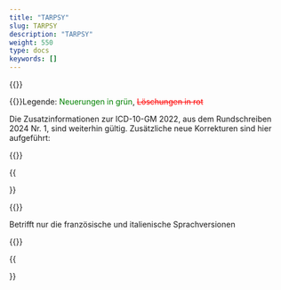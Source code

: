 ```yaml
---
title: "TARPSY"
slug: TARPSY
description: "TARPSY"
weight: 550
type: docs
keywords: []
---
```


{{<printButton>}}
  

{{<markdown>}}Legende: <font color="green">Neuerungen in grün</font>, <font color="red">~~Löschungen in rot~~</font>
  
Die Zusatzinformationen zur ICD-10-GM 2022, aus dem Rundschreiben 2024 Nr. 1, sind weiterhin gültig.
Zusätzliche neue Korrekturen sind hier aufgeführt:
  
{{</markdown>}}

{{<article number="4.1."  title="Psychische und Verhaltensstörungen durch psychotrope Substanzen (F10-F19) – .6 Fehlender Kodierhinweis" collapsibleClass="d-inline-block" numberClass="article-number-compact">}}


{{<markdown>}}

Betrifft nur die französische und italienische Sprachversionen
  
{{</markdown>}}

{{</article>}}
